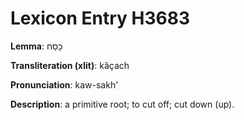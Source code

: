 # Lexicon Entry H3683

**Lemma**: כָּסַח

**Transliteration (xlit)**: kâçach

**Pronunciation**: kaw-sakh'

**Description**:
a primitive root; to cut off; cut down (up).
